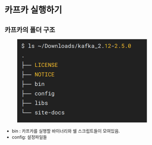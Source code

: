 # 카프카 실행하기

## 카프카의 폴더 구조

<figure><img src="../../../.gitbook/assets/image (1).png" alt=""><figcaption></figcaption></figure>

* bin : 카프카를 실행할 바이너리와 쉘 스크립트들이 모여있음.
* config: 설정파일들



